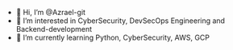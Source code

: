 - 👋 Hi, I’m @Azrael-git
- 👀 I’m interested in CyberSecurity, DevSecOps Engineering and Backend-development
- 🌱 I’m currently learning Python, CyberSecurity, AWS, GCP

<!---
Azrael-git/Azrael-git is a ✨ special ✨ repository because its `README.md` (this file) appears on your GitHub profile.
You can click the Preview link to take a look at your changes.
--->
